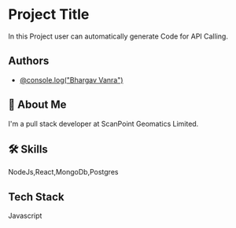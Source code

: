 # Project Title

In this Project user can automatically generate Code for API Calling.


## Authors

- [@console.log("Bhargav Vanra")](https://github.com/Bhargav00708)


## 🚀 About Me
I'm a pull stack developer at ScanPoint Geomatics Limited.


## 🛠 Skills
NodeJs,React,MongoDb,Postgres


## Tech Stack

Javascript
